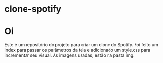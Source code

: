 # clone-spotify
<h1>Oi</h1>
<p>Este é um repositório do projeto para criar um clone do Spotify. 
  Foi feito um index para passar os parâmetros da tela e adicionado um style.css para incrementar seu visual. 
  As imagens usadas, estão na pasta img.
